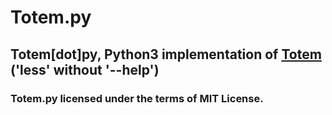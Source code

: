 # Totem.py
## Totem[dot]py, Python3 implementation of [Totem](https://github.com/ferhatgec/totem) ('less' without '--help')

### Totem.py licensed under the terms of MIT License.
